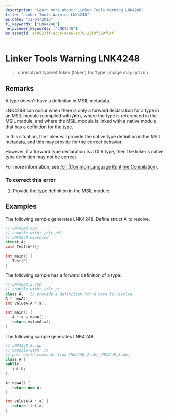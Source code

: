 ```yaml
---
description: "Learn more about: Linker Tools Warning LNK4248"
title: "Linker Tools Warning LNK4248"
ms.date: "11/04/2016"
f1_keywords: ["LNK4248"]
helpviewer_keywords: ["LNK4248"]
ms.assetid: e40523ff-e3cb-4ba6-ab79-23f0f339f6cf
---
```

# Linker Tools Warning LNK4248

> unresolved typeref token (token) for 'type'; image may not run

## Remarks

A type doesn't have a definition in MSIL metadata.

LNK4248 can occur when there is only a forward declaration for a type in an MSIL module (compiled with **/clr**), where the type is referenced in the MSIL module, and where the MSIL module is linked with a native module that has a definition for the type.

In this situation, the linker will provide the native type definition in the MSIL metadata, and this may provide for the correct behavior.

However, if a forward type declaration is a CLR type, then the linker's native type definition may not be correct

For more information, see [/clr (Common Language Runtime Compilation)](../../build/reference/clr-common-language-runtime-compilation.md).

### To correct this error

1. Provide the type definition in the MSIL module.

## Examples

The following sample generates LNK4248. Define struct A to resolve.

```cpp
// LNK4248.cpp
// compile with: /clr /W1
// LNK4248 expected
struct A;
void Test(A*){}

int main() {
   Test(0);
}
```

The following sample has a forward definition of a type.

```cpp
// LNK4248_2.cpp
// compile with: /clr /c
class A;   // provide a definition for A here to resolve
A * newA();
int valueA(A * a);

int main() {
   A * a = newA();
   return valueA(a);
}
```

The following sample generates LNK4248.

```cpp
// LNK4248_3.cpp
// compile with: /c
// post-build command: link LNK4248_2.obj LNK4248_3.obj
class A {
public:
   int b;
};

A* newA() {
   return new A;
}

int valueA(A * a) {
   return (int)a;
}
```
